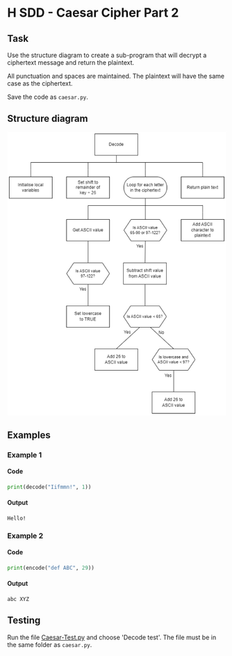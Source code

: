 # H SDD - Caesar Cipher Part 2


## Task

Use the structure diagram to create a sub-program that will decrypt a ciphertext message and return the plaintext.

All punctuation and spaces are maintained.  The plaintext will have the same case as the ciphertext.

Save the code as `caesar.py`.


## Structure diagram

![Structure diagram](assets/sd2.png)


## Examples

### Example 1

#### Code
``` python
print(decode("Iifmmn!", 1))
```

#### Output
```
Hello!
```

### Example 2

#### Code
``` python
print(encode("def ABC", 29))
```

#### Output
```
abc XYZ
```

## Testing

Run the file [Caesar-Test.py](assets/Caesar-Test.py "Download file") and choose 'Decode test'.  The file must be in the same folder as `caesar.py`.
